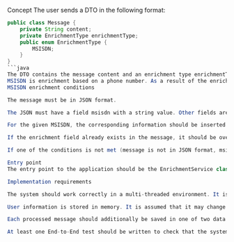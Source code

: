 Concept
The user sends a DTO in the following format:
```java
public class Message {
    private String content;
    private EnrichmentType enrichmentType;
    public enum EnrichmentType {
        MSISDN;
    }
}
```java
The DTO contains the message content and an enrichment type enrichmentType.
MSISDN is enrichment based on a phone number. As a result of the enrichment, firstName and lastName are added to the enrichment field.
MSISDN enrichment conditions

The message must be in JSON format.

The JSON must have a field msisdn with a string value. Other fields are arbitrary.

For the given MSISDN, the corresponding information should be inserted.

If the enrichment field already exists in the message, it should be overwritten.

If one of the conditions is not met (message is not in JSON format, msisdn field is missing, or information is not found), the message is returned in the same form in which it was received.

Entry point
The entry point to the application should be the EnrichmentService class with an enrich method.

Implementation requirements

The system should work correctly in a multi-threaded environment. It is assumed that the enrich method may be called concurrently from different threads.

User information is stored in memory. It is assumed that it may change periodically in another thread.

Each processed message should additionally be saved in one of two data structures, depending on whether the message was successfully enriched or not. For example, a list of enriched and non-enriched messages.

At least one End-to-End test should be written to check that the system works correctly in a multi-threaded mode. As an option, you can use ExecutorService and CountDownLatch or Phaser to run multiple tasks simultaneously.

